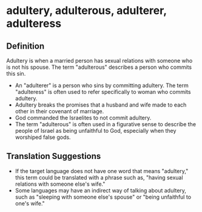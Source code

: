 # adultery, adulterous, adulterer, adulteress

## Definition

Adultery is when a married person has sexual relations with someone who is not his spouse. The term "adulterous" describes a person who commits this sin.

* An "adulterer" is a person who sins by committing adultery. The term "adulteress" is often used to refer specifically to woman who commits adultery.
* Adultery breaks the promises that a husband and wife made to each other in their covenant of marriage.
* God commanded the Israelites to not commit adultery.
* The term "adulterous" is often used in a figurative sense to describe the people of Israel as being unfaithful to God, especially when they worshiped false gods.


## Translation Suggestions



* If the target language does not have one word that means "adultery," this term could be translated with a phrase such as, "having sexual relations with someone else's wife."
* Some languages may have an indirect way of talking about adultery, such as "sleeping with someone else's spouse" or "being unfaithful to one's wife."